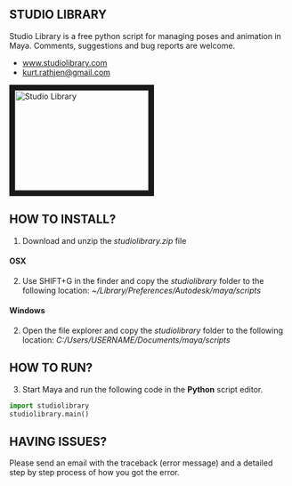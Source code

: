 ## STUDIO LIBRARY

Studio Library is a free python script for managing
poses and animation in Maya. Comments, suggestions
and bug reports are welcome.

* www.studiolibrary.com
* kurt.rathjen@gmail.com

<a href="http://www.youtube.com/watch?feature=player_embedded&v=CJvxlGpYc1o
" target="_blank"><img src="http://img.youtube.com/vi/CJvxlGpYc1o/0.jpg"
alt="Studio Library" width="240" height="180" border="10" /></a>


## HOW TO INSTALL?

1. Download and unzip the *studiolibrary.zip* file

#### OSX
2. Use SHIFT+G in the finder and copy the *studiolibrary* folder to the following location:
*~/Library/Preferences/Autodesk/maya/scripts*

#### Windows
2. Open the file explorer and copy the *studiolibrary* folder to the following location:
*C:/Users/USERNAME/Documents/maya/scripts*


## HOW TO RUN?

3. Start Maya and run the following code in the **Python** script editor.

```python
import studiolibrary
studiolibrary.main()
```


## HAVING ISSUES?

Please send an email with the traceback (error message) and a detailed step by step process of how you got the error.

